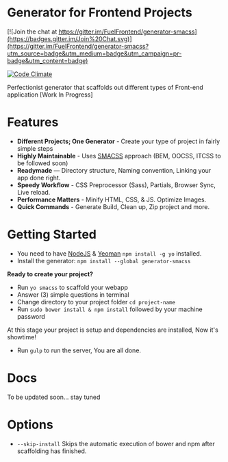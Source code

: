 # Generator for Frontend Projects

[![Join the chat at https://gitter.im/FuelFrontend/generator-smacss](https://badges.gitter.im/Join%20Chat.svg)](https://gitter.im/FuelFrontend/generator-smacss?utm_source=badge&utm_medium=badge&utm_campaign=pr-badge&utm_content=badge)

[![Code Climate](https://codeclimate.com/github/FuelFrontend/generator-smacss/badges/gpa.svg)](https://codeclimate.com/github/FuelFrontend/generator-smacss)

Perfectionist generator that scaffolds out different types of Front-end application [Work In Progress]

# Features

- **Different Projects; One Generator** - Create your type of project in fairly simple steps
- **Highly Maintainable** - Uses [SMACSS](https://smacss.com/) approach (BEM, OOCSS, ITCSS to be followed soon)
- **Readymade** — Directory structure, Naming convention, Linking your app done right.
- **Speedy Workflow** - CSS Preprocessor (Sass), Partials, Browser Sync, Live reload.
- **Performance Matters**  - Minify HTML, CSS, & JS. Optimize Images.
- **Quick Commands** - Generate Build, Clean up, Zip project and more.

# Getting Started

- You need to have [NodeJS](http://nodejs.org/) & [Yeoman](http://yeoman.io/) `npm install -g yo` installed.
- Install the generator: `npm install --global generator-smacss`

**Ready to create your project?**

- Run `yo smacss` to scaffold your webapp
- Answer (3) simple questions in terminal
- Change directory to your project folder `cd project-name`
- Run `sudo bower install & npm install` followed by your machine password

At this stage your project is setup and dependencies are installed, Now it's showtime!

- Run `gulp` to run the server, You are all done.

# Docs

To be updated soon... stay tuned

# Options

- `--skip-install` Skips the automatic execution of bower and npm after scaffolding has finished.

